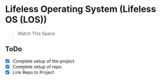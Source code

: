 # Lifeless Operating System (Lifeless OS (LOS))
> Watch This Space
## ToDo
- [x] Complete setup of the project 
- [x] Complete setup of repo
- [x] Link Repo to Project
